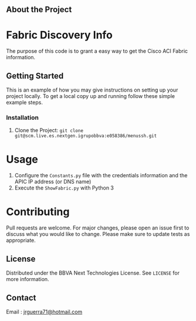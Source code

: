 <!-- ABOUT THE PROJECT -->
## About the Project

Fabric Discovery Info 
=====================

The purpose of this code is to grant a easy way to get the Cisco ACI Fabric information.

<!-- GETTING STARTED -->
## Getting Started

This is an example of how you may give instructions on setting up your project locally.
To get a local copy up and running follow these simple example steps.

### Installation

1.  Clone the Project:
        ``git clone git@scm.live.es.nextgen.igrupobbva:e058386/menussh.git``

Usage
=====

1.  Configure the ``Constants.py`` file with the credentials information and the APIC IP address (or DNS name)
2.  Execute the ``ShowFabric.py`` with Python 3  

Contributing
============

Pull requests are welcome. For major changes, please open an issue first to discuss what you would like to change.
Please make sure to update tests as appropriate.

<!-- LICENSE -->
## License

Distributed under the BBVA Next Technologies License. See `LICENSE` for more information.

<!-- CONTACT -->
## Contact

Email : jrguerra71@hotmail.com
